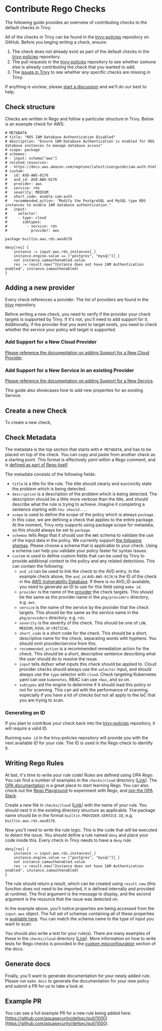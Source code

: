 # Contribute Rego Checks

The following guide provides an overview of contributing checks to the default checks in Trivy. 

All of the checks in Trivy can be found in the [trivy-policies](https://github.com/aquasecurity/trivy-policies/tree/main) repository on GitHub. Before you beging writing a check, ensure:

1. The check does not already exist as part of the default checks in the [trivy-policies](https://github.com/aquasecurity/trivy-policies/tree/main) repository.
2. The pull requests in the [trivy-policies](https://github.com/aquasecurity/trivy-policies/pulls) repository to see  whether somone else is already contributing the check that you wanted to add. 
3. The [issues in Trivy](https://github.com/aquasecurity/trivy/issues) to see whether any specific checks are missing in Trivy.

If anything is unclear, please [start a discussion](https://github.com/aquasecurity/trivy/discussions/new) and we'll do our best to help.

## Check structure

Checks are written in Rego and follow a particular structure in Trivy. Below is an example check for AWS:

```rego
# METADATA
# title: "RDS IAM Database Authentication Disabled"
# description: "Ensure IAM Database Authentication is enabled for RDS database instances to manage database access"
# scope: package
# schemas:
# - input: schema["aws"]
# related_resources:
# - https://docs.aws.amazon.com/neptune/latest/userguide/iam-auth.html
# custom:
#   id: AVD-AWS-0176
#   avd_id: AVD-AWS-0176
#   provider: aws
#   service: rds
#   severity: MEDIUM
#   short_code: enable-iam-auth
#   recommended_action: "Modify the PostgreSQL and MySQL type RDS instances to enable IAM database authentication."
#   input:
#     selector:
#     - type: cloud
#       subtypes:
#         - service: rds
#           provider: aws

package builtin.aws.rds.aws0176

deny[res] {
	instance := input.aws.rds.instances[_]
	instance.engine.value == ["postgres", "mysql"][_]
	not instance.iamauthenabled.value
	res := result.new("Instance does not have IAM Authentication enabled", instance.iamauthenabled)
}
```

## Adding a new provider

Every check references a provider. The list of providers are found in the [trivy](https://github.com/aquasecurity/trivy/tree/main/pkg/iac/providers) repository. 

Before writing a new check, you need to verify if the provider your check targets is supported by Trivy. If it's not, you'll need to add support for it. Additionally, if the provider that you want to target exists, you need to check whether the service your policy will target is supported.

### Add Support for a New Cloud Provider

[Please reference the documentation on adding Support for a New Cloud Provider](./provider-support.md).

### Add Support for a New Service in an existing Provider

[Please reference the documentation on adding Support for a New Service](./service-support.md).

This guide also showcases how to add new properties for an existing Service.

## Create a new Check

To create a new check, 

## Check Metadata

The metadata is the top section that starts with `# METADATA`, and has to be placed on top of the check. You can copy and paste from another check as a starting point. This format is effectively _yaml_ within a Rego comment, and is [defined as part of Rego itself](https://www.openpolicyagent.org/docs/latest/policy-language/#metadata).

The metadata consists of the following fields:

- `title` is a title for the rule. The title should clearly and succinctly state the problem which is being detected.
- `description` is a description of the problem which is being detected. The description should be a little more verbose than the title, and should describe what the rule is trying to achieve. Imagine it completing a sentence starting with `You should...`.
- `scope` is used to define the scope of the policy which is always `package`. In this case, we are defining a check that applies to the entire package. At the moment, Trivy only supports using package scope for metadata, so this should always be set to `package`.
- `schemas` tells Rego that it should use the `AWS` schema to validate the use of the input data in the policy. We currently support [the following shemas](https://github.com/aquasecurity/defsec/tree/master/pkg/rego/schemas). Please choose a schema that is applicable to your check. Using a schema can help you validate your policy faster for syntax issues.
- `custom` is used to define custom fields that can be used by Trivy to provide additional context to the policy and any related detections. This can contain the following:
    - `avd_id` can be used to link the check to the AVD entry. In the example check above, the `avd_id` `AVD-AWS-0176` is the ID of the check in the [AWS Vulnerability Database](https://avd.aquasec.com/). If there is no AVD_ID available, you need to generate an ID to use for this field using `make id`.
    - `provider` is the name of the [provider](https://github.com/aquasecurity/defsec/tree/master/pkg/providers) the check targets. This should be the same as the provider name in the `pkg/providers` directory, e.g. `aws`.
    - `service` is the name of the service by the provider that the check targets. This should be the same as the service name in the `pkg/providers` directory, e.g. `rds`.
    - `severity` is the severity of the check. This should be one of `LOW`, `MEDIUM`, `HIGH`, or `CRITICAL`.
    - `short_code` is a short code for the check. This should be a short, descriptive name for the check, separating words with hyphens. You should omit provider/service from this.
    - `recommended_action` is a recommended remediation action for the check. This should be a short, descriptive sentence describing what the user should do to resolve the issue.
    - `input` tells _defsec_ what inputs this check should be applied to. Cloud provider checks should always use the `selector` input, and should always use the `type` selector with `cloud`. Check targeting Kubernetes yaml can use `kubenetes`, RBAC can use `rbac`, and so on.
    - `subtypes` aid the engine to determine if it should load this policy or not for scanning. This can aid with the performance of scanning, especially if you have a lot of checks but not all apply to the IaC that you are trying to scan.

### Generating an ID

If you plan to contribue your check back into the [trivy-policies](https://github.com/aquasecurity/trivy-policies) repository, it will require a valid ID. 

Running `make id` in the trivy-policies repository will provide you with the next available _ID_ for your rule. The ID is used in the Rego check to identify it.

## Writing Rego Rules

At last, it's time to write your rule code! Rules are defined using _OPA Rego_. You can find a number of examples in the `checks/cloud` directory ([Link](https://github.com/aquasecurity/trivy-policies/tree/main/checks/cloud)). The [OPA documentation](https://www.openpolicyagent.org/docs/latest/policy-language/) is a great place to start learning Rego. You can also check out the [Rego Playground](https://play.openpolicyagent.org/) to experiment with Rego, and [join the OPA Slack](https://slack.openpolicyagent.org/).

Create a new file in `checks/cloud` ([Link](https://github.com/aquasecurity/trivy-policies/tree/main/checks/cloud)) with the name of your rule. You should nest it in the existing directory structure as applicable. The package name should be in the format `builtin.PROVIDER.SERVICE.ID`, e.g. `builtin.aws.rds.aws0176`.

Now you'll need to write the rule logic. This is the code that will be executed to detect the issue. You should define a rule named `deny` and place your code inside this. Every check in Trivy needs to have a `deny` rule.

```rego
deny[res] {
	instance := input.aws.rds.instances[_]
	instance.engine.value == ["postgres", "mysql"][_]
	not instance.iamauthenabled.value
	res := result.new("Instance does not have IAM Authentication enabled", instance.iamauthenabled)
}
```

The rule should return a result, which can be created using `result.new` (this function does not need to be imported, it is defined internally and provided at runtime). The first argument is the message to display, and the second argument is the resource that the issue was detected on.

In the example above, you'll notice properties are being accessed from the `input.aws` object. The full set of schemas containing all of these properties is [available here](https://github.com/aquasecurity/defsec/tree/master/pkg/rego/schemas). You can match the schema name to the type of input you want to scan.

You should also write a test for your rule(s). There are many examples of these in the `checks/cloud` directory ([Link](https://github.com/aquasecurity/trivy-policies/tree/main/checks/cloud)). More information on how to write tests for Rego checks is provided in the [custom misconfiguration](../../../docs/scanner/misconfiguration/custom/testing.md) section of the docs.

## Generate docs

Finally, you'll want to generate documentation for your newly added rule. Please run `make docs` to generate the documentation for your new policy and submit a PR for us to take a look at.

## Example PR

You can see a full example PR for a new rule being added here: [https://github.com/aquasecurity/defsec/pull/1000](https://github.com/aquasecurity/defsec/pull/1000).
